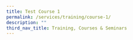 ```yaml
---
title: Test Course 1
permalink: /services/training/course-1/
description: ""
third_nav_title: Training, Courses & Seminars
---
```

